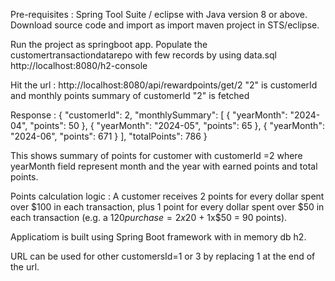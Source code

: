 Pre-requisites : Spring Tool Suite  /  eclipse with Java version 8 or above.
Download source code and import as import maven project in STS/eclipse.

Run the project as springboot app.
Populate the customertransactiondatarepo with few records by using data.sql
http://localhost:8080/h2-console

Hit the url : http://localhost:8080/api/rewardpoints/get/2 "2" is customerId and monthly points summary of customerId "2" is fetched

Response : 
{
"customerId": 2,
"monthlySummary": [
{
"yearMonth": "2024-04",
"points": 50
},
{
"yearMonth": "2024-05",
"points": 65
},
{
"yearMonth": "2024-06",
"points": 671
}
],
"totalPoints": 786
}

This shows summary of points for customer with customerId =2 where yearMonth field represent month and the year with earned points and total points.

Points calculation logic : A customer receives 2 points for every dollar spent over $100 in each transaction, plus 1 point for every dollar spent over $50 in each transaction (e.g. a $120 purchase = 2x$20 + 1x$50 = 90 points).

Applicatiom is built using Spring Boot framework with in memory db h2.

URL can be used for other customersId=1 or 3 by replacing 1 at the end of the url.
